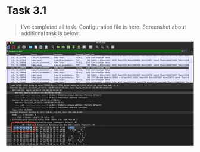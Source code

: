 # Task 3.1
> I've completed all task. Configuration file is here. Screenshot about additional task is below.

![](Screen_wireshark.png)